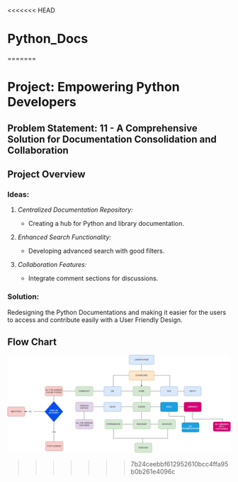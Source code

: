 <<<<<<< HEAD
# Python_Docs

=======
# Project: Empowering Python Developers

## Problem Statement: 11 - A Comprehensive Solution for Documentation Consolidation and Collaboration

## Project Overview

### Ideas:
1. *Centralized Documentation Repository:*
   - Creating a hub for Python and library documentation.
  
2. *Enhanced Search Functionality:*
   - Developing advanced search with good filters.
  
3. *Collaboration Features:*
   - Integrate comment sections for discussions.
  

### Solution:
Redesigning the Python Documentations and making it easier for the users to access and contribute easily with a User Friendly Design.

## Flow Chart

![](<WhatsApp Image 2024-02-29 at 23.46.34_bd4be9ef.jpg>)
>>>>>>> 7b24ceebbf612952610bcc4ffa95b0b261e4096c
